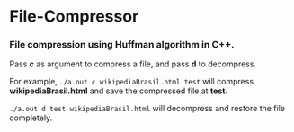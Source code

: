 # File-Compressor

### File compression using Huffman algorithm in C++.

Pass **c** as argument to compress a file, and pass **d** to decompress. 

For example, `./a.out c wikipediaBrasil.html test` will compress **wikipediaBrasil.html** and save the compressed file at **test**.

`./a.out d test wikipediaBrasil.html` will decompress and restore the file completely.
